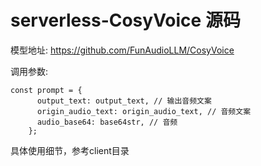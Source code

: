 # serverless-CosyVoice 源码

模型地址: https://github.com/FunAudioLLM/CosyVoice

调用参数:

```
const prompt = {
      output_text: output_text, // 输出音频文案
      origin_audio_text: origin_audio_text, // 音频文案
      audio_base64: base64str, // 音频
    };
```
具体使用细节，参考client目录
